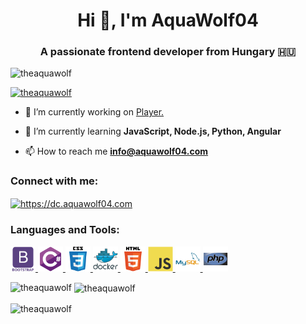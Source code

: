 <h1 align="center">Hi 👋, I'm AquaWolf04</h1>
<h3 align="center">A passionate frontend developer from Hungary 🇭🇺</h3>

<p align="left"> <img src="https://komarev.com/ghpvc/?username=theaquawolf&label=Profile%20views&color=0e75b6&style=flat" alt="theaquawolf" /> </p>

<p align="left"> <a href="https://github.com/ryo-ma/github-profile-trophy"><img src="https://github-profile-trophy.vercel.app/?username=theaquawolf" alt="theaquawolf" /></a> </p>

- 🔭 I’m currently working on [Player.](https://player.aquawolf04.com)

- 🌱 I’m currently learning **JavaScript, Node.js, Python, Angular**

- 📫 How to reach me **info@aquawolf04.com**

<h3 align="left">Connect with me:</h3>
<p align="left">
<a href="https://discord.gg/https://dc.aquawolf04.com" target="blank"><img align="center" src="https://raw.githubusercontent.com/rahuldkjain/github-profile-readme-generator/master/src/images/icons/Social/discord.svg" alt="https://dc.aquawolf04.com" height="30" width="40" /></a>
</p>

<h3 align="left">Languages and Tools:</h3>
<p align="left"> <a href="https://getbootstrap.com" target="_blank" rel="noreferrer"> <img src="https://raw.githubusercontent.com/devicons/devicon/master/icons/bootstrap/bootstrap-plain-wordmark.svg" alt="bootstrap" width="40" height="40"/> </a> <a href="https://www.w3schools.com/cs/" target="_blank" rel="noreferrer"> <img src="https://raw.githubusercontent.com/devicons/devicon/master/icons/csharp/csharp-original.svg" alt="csharp" width="40" height="40"/> </a> <a href="https://www.w3schools.com/css/" target="_blank" rel="noreferrer"> <img src="https://raw.githubusercontent.com/devicons/devicon/master/icons/css3/css3-original-wordmark.svg" alt="css3" width="40" height="40"/> </a> <a href="https://www.docker.com/" target="_blank" rel="noreferrer"> <img src="https://raw.githubusercontent.com/devicons/devicon/master/icons/docker/docker-original-wordmark.svg" alt="docker" width="40" height="40"/> </a> <a href="https://www.w3.org/html/" target="_blank" rel="noreferrer"> <img src="https://raw.githubusercontent.com/devicons/devicon/master/icons/html5/html5-original-wordmark.svg" alt="html5" width="40" height="40"/> </a> <a href="https://developer.mozilla.org/en-US/docs/Web/JavaScript" target="_blank" rel="noreferrer"> <img src="https://raw.githubusercontent.com/devicons/devicon/master/icons/javascript/javascript-original.svg" alt="javascript" width="40" height="40"/> </a> <a href="https://www.mysql.com/" target="_blank" rel="noreferrer"> <img src="https://raw.githubusercontent.com/devicons/devicon/master/icons/mysql/mysql-original-wordmark.svg" alt="mysql" width="40" height="40"/> </a> <a href="https://www.php.net" target="_blank" rel="noreferrer"> <img src="https://raw.githubusercontent.com/devicons/devicon/master/icons/php/php-original.svg" alt="php" width="40" height="40"/> </a> </p>

<p><img align="left" src="https://github-readme-stats.vercel.app/api/top-langs?username=theaquawolf&show_icons=true&locale=en&layout=compact" alt="theaquawolf" /></p>

<p>&nbsp;<img align="center" src="https://github-readme-stats.vercel.app/api?username=theaquawolf&show_icons=true&locale=en" alt="theaquawolf" /></p>

<p><img align="center" src="https://github-readme-streak-stats.herokuapp.com/?user=theaquawolf&" alt="theaquawolf" /></p>
